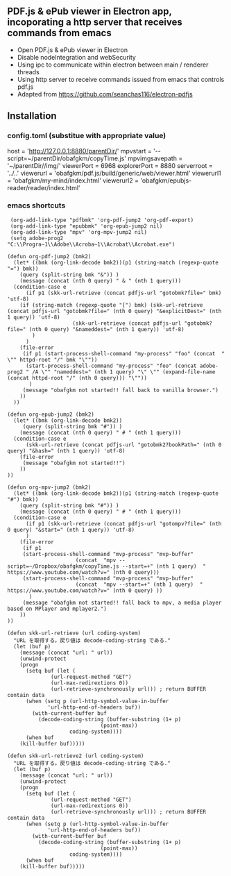 ## PDF.js & ePub viewer in Electron app, incoporating a http server that receives commands from emacs

* Open PDF.js & ePub viewer in Electron
* Disable nodeIntegration and webSecurity
* Using ipc to communicate within electron between main / renderer threads
* Using http server to receive commands issued from emacs that controls pdf.js
* Adapted from https://github.com/seanchas116/electron-pdfjs
## Installation
### config.toml (substitue with appropriate value)
host = 'http://127.0.0.1:8880/parentDir/'
mpvstart = '--script=~/parentDir/obafgkm/copyTime.js'
mpvimgsavepath = '~/parentDir//img/'
viewerPort = 6968
explorerPort = 8880
serverroot = '../..'
viewerurl = 'obafgkm/pdf.js/build/generic/web/viewer.html'
viewerurl1 = 'obafgkm/my-mind/index.html'
viewerurl2 = 'obafgkm/epubjs-reader/reader/index.html'


### emacs shortcuts
     (org-add-link-type "pdfbmk" 'org-pdf-jump2 'org-pdf-export)
     (org-add-link-type "epubbmk" 'org-epub-jump2 nil)
     (org-add-link-type "mpv" 'org-mpv-jump2 nil)
     (setq adobe-prog2 "C:\\Progra~1\\Adobe\\Acroba~1\\Acrobat\\Acrobat.exe")
     
	(defun org-pdf-jump2 (bmk2)
	  (let* ((bmk (org-link-decode bmk2))(p1 (string-match (regexp-quote "=") bmk))
		(query (split-string bmk "&")) )
	    (message (concat (nth 0 query) " & " (nth 1 query)))
	  (condition-case e
	      (if p1 (skk-url-retrieve (concat pdfjs-url "gotobmk?file=" bmk) 'utf-8)
		(if (string-match (regexp-quote "[") bmk) (skk-url-retrieve (concat pdfjs-url "gotobmk?file=" (nth 0 query) "&explicitDest=" (nth 1 query)) 'utf-8)
					     (skk-url-retrieve (concat pdfjs-url "gotobmk?file=" (nth 0 query) "&nameddest=" (nth 1 query)) 'utf-8)
		    )
	      )
	    (file-error
	     (if p1 (start-process-shell-command "my-process" "foo" (concat  " \"" httpd-root "/" bmk "\""))
	      (start-process-shell-command "my-process" "foo" (concat adobe-prog2 " /A \"" "nameddest=" (nth 1 query) "\" \"" (expand-file-name (concat httpd-root "/" (nth 0 query))) "\"")) 
	       )
	     (message "obafgkm not started!! fall back to vanilla browser.")
	    ))
	  ))
	  
	(defun org-epub-jump2 (bmk2)
	  (let* ((bmk (org-link-decode bmk2))
		 (query (split-string bmk "#")) )
	    (message (concat (nth 0 query) " # " (nth 1 query)))
	  (condition-case e
		  (skk-url-retrieve (concat pdfjs-url "gotobmk2?bookPath=" (nth 0 query) "&hash=" (nth 1 query)) 'utf-8)
	    (file-error
	     (message "obafgkm not started!!")
	    ))
	))
	
	(defun org-mpv-jump2 (bmk2)
	  (let* ((bmk (org-link-decode bmk2))(p1 (string-match (regexp-quote "#") bmk))
		(query (split-string bmk "#")) )
	    (message (concat (nth 0 query) " # " (nth 1 query)))
	  (condition-case e
	      (if p1 (skk-url-retrieve (concat pdfjs-url "gotompv?file=" (nth 0 query) "&start=" (nth 1 query)) 'utf-8)
	      )
	    (file-error
	     (if p1      
		 (start-process-shell-command "mvp-process" "mvp-buffer"
					      (concat  "mpv --script=~/Dropbox/obafgkm/copyTime.js --start=+" (nth 1 query)  " https://www.youtube.com/watch?v=" (nth 0 query)))
		 (start-process-shell-command "mvp-process" "mvp-buffer"
					      (concat  "mpv --start=+" (nth 1 query)  " https://www.youtube.com/watch?v=" (nth 0 query) ))
	       )
	     (message "obafgkm not started!! fall back to mpv, a media player based on MPlayer and mplayer2.")
	    ))
	))

	(defun skk-url-retrieve (url coding-system)
	  "URL を取得する。戻り値は decode-coding-string である."
	  (let (buf p)
	    (message (concat "url: " url))
	    (unwind-protect
		(progn
		  (setq buf (let (
				  (url-request-method "GET")
				  (url-max-redirextions 0))
			      (url-retrieve-synchronously url))) ; return BUFFER contain data
		  (when (setq p (url-http-symbol-value-in-buffer
				 'url-http-end-of-headers buf))
		    (with-current-buffer buf
		      (decode-coding-string (buffer-substring (1+ p)
							      (point-max))
					    coding-system))))
	      (when buf
		(kill-buffer buf)))))
		
	(defun skk-url-retrieve2 (url coding-system)
	  "URL を取得する。戻り値は decode-coding-string である."
	  (let (buf p)
	    (message (concat "url: " url))
	    (unwind-protect
		(progn
		  (setq buf (let (
				  (url-request-method "GET")
				  (url-max-redirextions 0))
			      (url-retrieve-synchronously url))) ; return BUFFER contain data
		  (when (setq p (url-http-symbol-value-in-buffer
				 'url-http-end-of-headers buf))
		    (with-current-buffer buf
		      (decode-coding-string (buffer-substring (1+ p)
							      (point-max))
					    coding-system))))
	      (when buf
		(kill-buffer buf)))))
